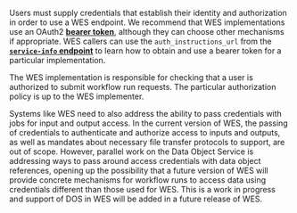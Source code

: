 Users must supply credentials that establish their identity and authorization in order to use a WES endpoint. We recommend that WES implementations use an OAuth2 [**bearer token**](https://oauth.net/2/bearer-tokens/), although they can choose other mechanisms if appropriate. WES callers can use the `auth_instructions_url` from the [**`service-info` endpoint**](https://ga4gh.github.io/workflow-execution-service-schemas/#/WorkflowExecutionService/GetServiceInfo) to learn how to obtain and use a bearer token for a particular implementation.

The WES implementation is responsible for checking that a user is authorized to submit workflow run requests. The particular authorization policy is up to the WES implementer.

Systems like WES need to also address the ability to pass credentials with jobs for input and output access.  In the current version of WES, the passing of credentials to authenticate and authorize access to inputs and outputs, as well as mandates about necessary file transfer protocols to support, are out of scope.  However, parallel work on the Data Object Service is addressing ways to pass around access credentials with data object references, opening up the possibility that a future version of WES will provide concrete mechanisms for workflow runs to access data using credentials different than those used for WES.  This is a work in progress and support of DOS in WES will be added in a future release of WES.
